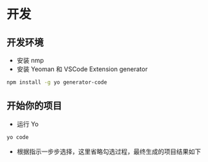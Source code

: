 # 开发

## 开发环境

- 安装 nmp
- 安装 Yeoman 和 VSCode Extension generator

```bash
npm install -g yo generator-code
```

## 开始你的项目

- 运行 Yo

```bash
yo code
```

- 根据指示一步步选择，这里省略勾选过程，最终生成的项目结果如下

